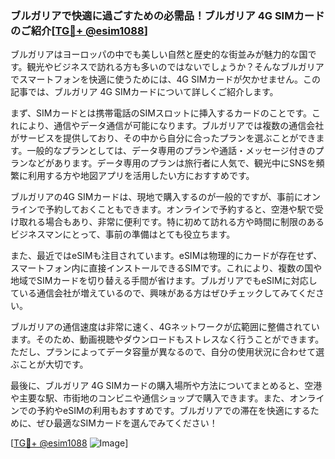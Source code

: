 ### ブルガリアで快適に過ごすための必需品！ブルガリア 4G SIMカードのご紹介[[TG💪+ @esim1088](https://t.me/s/esim1088)]

ブルガリアはヨーロッパの中でも美しい自然と歴史的な街並みが魅力的な国です。観光やビジネスで訪れる方も多いのではないでしょうか？そんなブルガリアでスマートフォンを快適に使うためには、4G SIMカードが欠かせません。この記事では、ブルガリア 4G SIMカードについて詳しくご紹介します。

まず、SIMカードとは携帯電話のSIMスロットに挿入するカードのことです。これにより、通信やデータ通信が可能になります。ブルガリアでは複数の通信会社がサービスを提供しており、その中から自分に合ったプランを選ぶことができます。一般的なプランとしては、データ専用のプランや通話・メッセージ付きのプランなどがあります。データ専用のプランは旅行者に人気で、観光中にSNSを頻繁に利用する方や地図アプリを活用したい方におすすめです。

ブルガリアの4G SIMカードは、現地で購入するのが一般的ですが、事前にオンラインで予約しておくこともできます。オンラインで予約すると、空港や駅で受け取れる場合もあり、非常に便利です。特に初めて訪れる方や時間に制限のあるビジネスマンにとって、事前の準備はとても役立ちます。

また、最近ではeSIMも注目されています。eSIMは物理的にカードが存在せず、スマートフォン内に直接インストールできるSIMです。これにより、複数の国や地域でSIMカードを切り替える手間が省けます。ブルガリアでもeSIMに対応している通信会社が増えているので、興味がある方はぜひチェックしてみてください。

ブルガリアの通信速度は非常に速く、4Gネットワークが広範囲に整備されています。そのため、動画視聴やダウンロードもストレスなく行うことができます。ただし、プランによってデータ容量が異なるので、自分の使用状況に合わせて選ぶことが大切です。

最後に、ブルガリア 4G SIMカードの購入場所や方法についてまとめると、空港や主要な駅、市街地のコンビニや通信ショップで購入できます。また、オンラインでの予約やeSIMの利用もおすすめです。ブルガリアでの滞在を快適にするために、ぜひ最適なSIMカードを選んでみてください！

[[TG💪+ @esim1088](https://t.me/s/esim1088) ![Image](https://i.postimg.cc/Y0z9fWf4/image.png)]